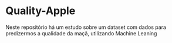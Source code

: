 # Quality-Apple
Neste repositório há um estudo sobre um dataset com dados para predizermos a qualidade da maçã, utilizando Machine Leaning
